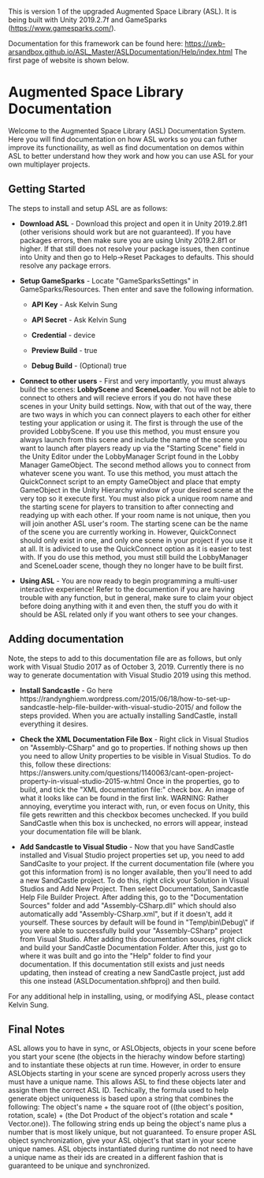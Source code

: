 This is version 1 of the upgraded Augmented Space Library (ASL). It is being built with Unity 2019.2.7f and GameSparks (https://www.gamesparks.com/). 

Documentation for this framework can be found here: https://uwb-arsandbox.github.io/ASL_Master/ASLDocumentation/Help/index.html The first page of website is shown below.

<html>
	<head></head>
	<body>
		<h1>Augmented Space Library Documentation</h1>
		<p>Welcome to the Augmented Space Library (ASL) Documentation System. Here you will find documentation on how ASL works so you can futher improve its functionaility, as well as find documentation on demos within ASL to better understand how they work and how you can use ASL for your own multiplayer projects. </p>
			<h2>Getting Started</h2>
			<p>The steps to install and setup ASL are as follows:
				<ul>				
					<li>
						<p><strong>Download ASL</strong> - Download this project and open it in Unity 2019.2.8f1 (other verisions should work but are not guaranteed). If you have packages errors, then make sure you are using Unity 2019.2.8f1 or higher. If that still does not resolve your package issues, then  continue into Unity and then go to Help->Reset Packages to defaults. This should resolve any package errors.</p>
					</li>
					<li>
						<p><strong>Setup GameSparks</strong> - Locate "GameSparksSettings" in GameSparks/Resources. Then enter and save the following information.</p>
					</li>					
						<ul>
							<li>
								<p><strong>API Key</strong> - Ask Kelvin Sung</p>
							</li>
							<li>
								<p><strong>API Secret</strong> - Ask Kelvin Sung</p>
							</li>
							<li>
								<p><strong>Credential</strong> - device</p>
							</li>
							<li>
								<p><strong>Preview Build</strong> - true</p>
							</li>
							<li>
								<p><strong>Debug Build</strong> - (Optional) true</p>
							</li>
						</ul>
					<li>
						<p><strong>Connect to other users</strong> - First and very importantly, you must always build the scenes: <strong>LobbyScene</strong> and <strong>SceneLoader</strong>. You will not be able to connect to others and will recieve errors if you do not have these scenes in your Unity build settings. Now, with that out of the way, there are two ways in which you can connect players to each other for either testing your application or using it. The first is through the use of the provided LobbyScene. If you use this method, you must ensure you always launch from this scene and include the name of the scene you want to launch after players ready up via the "Starting Scene" field in the Unity Editor under the LobbyManager Script found in the Lobby Manager GameObject. The second method allows you to connect from whatever scene you want. To use this method, you must attach the QuickConnect script to an empty GameObject and place that empty GameObject in the Unity Hierarchy window of your desired scene at the very top so it execute first. You must also pick a unique room name and the starting scene for players to transition to after connecting and readying up with each other. If your room name is not unique, then you will join another ASL user's room. The starting scene can be the name of the scene you are currently working in. However, QuickConnect should only exist in one, and only one scene in your project if you use it at all. It is adiviced to use the QuickConnect option as it is easier to test with. If you do use this method, you must still build the LobbyManager and SceneLoader scene, though they no longer have to be built first.</p>
					</li>
					<li>
						<p><strong>Using ASL</strong> - You are now ready to begin programming a multi-user interactive experience! Refer to the documention if you are having trouble with any function, but in general, make sure to claim your object before doing anything with it and even then, the stuff you do with it should be ASL related only if you want others to see your changes.</p>
					</li>
				</ul>
			</p>				
			<h2>Adding documentation</h2>
			<p>Note, the steps to add to this documentation file are as follows, but only work with Visual Studio 2017 as of October 3, 2019. Currently there is no way to generate documentation with Visual Studio 2019 using this method.
				<ul>
					<li>
						<p><strong>Install Sandcastle</strong> -  Go here https://randynghiem.wordpress.com/2015/06/18/how-to-set-up-sandcastle-help-file-builder-with-visual-studio-2015/ and follow the steps provided. When you are actually installing SandCastle, install everything it desires.</p>
					</li>
					<li>
						<p><strong>Check the XML Documentation File Box</strong> - Right click in Visual Studios on "Assembly-CSharp" and go to properties. If nothing shows up then you need to allow Unity properties to be visible in Visual Studios. To do this, follow these directions: https://answers.unity.com/questions/1140063/cant-open-project-property-in-visual-studio-2015-w.html Once in the properties, go to build, and tick the "XML documentation file:" check box. An image of what it looks like can be found in the first link. WARNING: Rather annoying, everytime you interact with, run, or even focus on Unity, this file gets rewritten and this checkbox becomes unchecked. If you build SandCastle when this box is unchecked, no errors will appear, instead your documentation file will be blank.</p>
					</li>
					<li>
						<p><strong>Add Sandcastle to Visual Studio</strong> - Now that you have SandCastle installed and Visual Studio project properties set up, you need to add SandCaslte to your project. If the current documentation file (where you got this information from) is no longer available, then you'll need to add a new SandCastle project. To do this, right click your Solution in Visual Studios and Add New Project. Then select Documentation, Sandcastle Help File Builder Project. After adding this, go to the "Documentation Sources" folder and add "Assembly-CSharp.dll" which should also automatically add "Assembly-CSharp.xml", but if it doesn't, add it yourself. These sources by default will be found in "Temp\bin\Debug\" if you were able to successfully build your "Assembly-CSharp" project from Visual Studio. After adding this documentation sources, right click and build your SandCastle Documentation Folder. After this, just go to where it was built and go into the "Help" folder to find your documentation. If this documentation still exists and just needs updating, then instead of creating a new SandCastle project, just add this one instead (ASLDocumentation.shfbproj) and then build.</p>
					</li>
				</ul>
			</p>
			<p>For any additional help in installing, using, or modifying ASL, please contact Kelvin Sung.</p>		
			<h2>Final Notes</h2>
			<p>ASL allows you to have in sync, or ASLObjects, objects in your scene before you start your scene (the objects in the hierachy window before starting) and to instantiate these objects at run time. However, in order to ensure ASLObjects starting in your scene are synced properly across users they must have a unique name. This allows ASL to find these objects later and assign them the correct ASL ID. Techically, the formula used to help generate object uniqueness is based upon a string that combines the following: The object's name + the square root of ((the object's position, rotation, scale) + (the Dot Product of the object's rotation and scale * Vector.one)). The following string ends up being the object's name plus a number that is most likely unique, but not guaranteed. To ensure proper ASL object synchronization, give your ASL object's that start in your scene unique names. ASL objects instantiated during runtime do not need to have a unique name as their ids are created in a different fashion that is  guaranteed to be unique and synchronized.</p>			
	</body>
</html>
